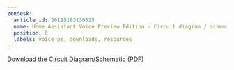 ```yaml
---
zendesk:
  article_id: 26195183130525
  name: Home Assistant Voice Preview Edition - Circuit diagram / schematic
  position: 8
  labels: voice pe, downloads, resources
---
```


[Download the Circuit Diagram/Schematic (PDF)](/static/docs/voice/home_assistant_voice_pe_schematic_v1.0_241009.pdf)
